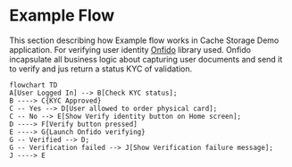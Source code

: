 # Example Flow


This section describing how Example flow works in Cache Storage Demo application. 
For verifying user identity [Onfido](https://onfido.com/) library used. Onfido incapsulate all business logic about capturing user documents and send it to verify and jus return a status KYC of validation. 

```mermaid
flowchart TD
A[User Logged In] --> B[Check KYC status];
B ----> C{KYC Approved}
C -- Yes --> D[User allowed to order physical card];
C -- No --> E[Show Verify identity button on Home screen];
D ----> F[Verify button pressed]
E ----> G{Launch Onfido verifying}
G -- Verified --> D;
G -- Verification failed --> J[Show Verification failure message];
J ----> E
```